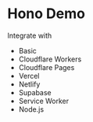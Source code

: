 # Hono Demo

Integrate with

- Basic
- Cloudflare Workers
- Cloudflare Pages
- Vercel
- Netlify
- Supabase
- Service Worker
- Node.js
